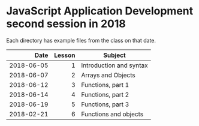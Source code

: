 # JavaScript Application Development second session in 2018

Each directory has example files from the class on that date.

| Date | Lesson | Subject |
| --: | ---: | --- |
| 2018-06-05 | 1 | Introduction and syntax |
| 2018-06-07 | 2 | Arrays and Objects |
| 2018-06-12 | 3 | Functions, part 1 |
| 2018-06-14 | 4 | Functions, part 2 |
| 2018-06-19 | 5 | Functions, part 3 |
| 2018-02-21 | 6 | Functions and objects |
